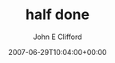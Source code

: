 ---
title: 'half done'
posts: 1
hash: 't819'
author: 'John E Clifford'
date: 2007-06-29T10:04:00+00:00
sources:
  - http://forums.tokipona.org/viewtopic.php%3Ft=819.html
---